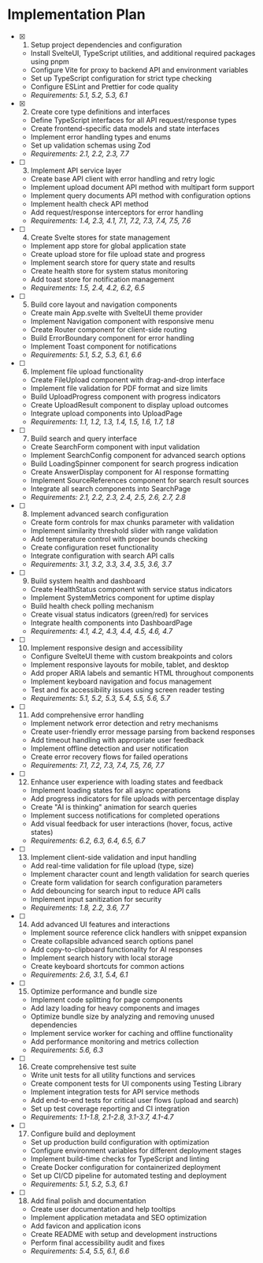 # Implementation Plan

- [x] 1. Setup project dependencies and configuration
  - Install SvelteUI, TypeScript utilities, and additional required packages using pnpm
  - Configure Vite for proxy to backend API and environment variables
  - Set up TypeScript configuration for strict type checking
  - Configure ESLint and Prettier for code quality
  - _Requirements: 5.1, 5.2, 5.3, 6.1_

- [x] 2. Create core type definitions and interfaces
  - Define TypeScript interfaces for all API request/response types
  - Create frontend-specific data models and state interfaces
  - Implement error handling types and enums
  - Set up validation schemas using Zod
  - _Requirements: 2.1, 2.2, 2.3, 7.7_

- [ ] 3. Implement API service layer
  - Create base API client with error handling and retry logic
  - Implement upload document API method with multipart form support
  - Implement query documents API method with configuration options
  - Implement health check API method
  - Add request/response interceptors for error handling
  - _Requirements: 1.4, 2.3, 4.1, 7.1, 7.2, 7.3, 7.4, 7.5, 7.6_

- [ ] 4. Create Svelte stores for state management
  - Implement app store for global application state
  - Create upload store for file upload state and progress
  - Implement search store for query state and results
  - Create health store for system status monitoring
  - Add toast store for notification management
  - _Requirements: 1.5, 2.4, 4.2, 6.2, 6.5_

- [ ] 5. Build core layout and navigation components
  - Create main App.svelte with SvelteUI theme provider
  - Implement Navigation component with responsive menu
  - Create Router component for client-side routing
  - Build ErrorBoundary component for error handling
  - Implement Toast component for notifications
  - _Requirements: 5.1, 5.2, 5.3, 6.1, 6.6_

- [ ] 6. Implement file upload functionality
  - Create FileUpload component with drag-and-drop interface
  - Implement file validation for PDF format and size limits
  - Build UploadProgress component with progress indicators
  - Create UploadResult component to display upload outcomes
  - Integrate upload components into UploadPage
  - _Requirements: 1.1, 1.2, 1.3, 1.4, 1.5, 1.6, 1.7, 1.8_

- [ ] 7. Build search and query interface
  - Create SearchForm component with input validation
  - Implement SearchConfig component for advanced search options
  - Build LoadingSpinner component for search progress indication
  - Create AnswerDisplay component for AI response formatting
  - Implement SourceReferences component for search result sources
  - Integrate all search components into SearchPage
  - _Requirements: 2.1, 2.2, 2.3, 2.4, 2.5, 2.6, 2.7, 2.8_

- [ ] 8. Implement advanced search configuration
  - Create form controls for max chunks parameter with validation
  - Implement similarity threshold slider with range validation
  - Add temperature control with proper bounds checking
  - Create configuration reset functionality
  - Integrate configuration with search API calls
  - _Requirements: 3.1, 3.2, 3.3, 3.4, 3.5, 3.6, 3.7_

- [ ] 9. Build system health and dashboard
  - Create HealthStatus component with service status indicators
  - Implement SystemMetrics component for uptime display
  - Build health check polling mechanism
  - Create visual status indicators (green/red) for services
  - Integrate health components into DashboardPage
  - _Requirements: 4.1, 4.2, 4.3, 4.4, 4.5, 4.6, 4.7_

- [ ] 10. Implement responsive design and accessibility
  - Configure SvelteUI theme with custom breakpoints and colors
  - Implement responsive layouts for mobile, tablet, and desktop
  - Add proper ARIA labels and semantic HTML throughout components
  - Implement keyboard navigation and focus management
  - Test and fix accessibility issues using screen reader testing
  - _Requirements: 5.1, 5.2, 5.3, 5.4, 5.5, 5.6, 5.7_

- [ ] 11. Add comprehensive error handling
  - Implement network error detection and retry mechanisms
  - Create user-friendly error message parsing from backend responses
  - Add timeout handling with appropriate user feedback
  - Implement offline detection and user notification
  - Create error recovery flows for failed operations
  - _Requirements: 7.1, 7.2, 7.3, 7.4, 7.5, 7.6, 7.7_

- [ ] 12. Enhance user experience with loading states and feedback
  - Implement loading states for all async operations
  - Add progress indicators for file uploads with percentage display
  - Create "AI is thinking" animation for search queries
  - Implement success notifications for completed operations
  - Add visual feedback for user interactions (hover, focus, active states)
  - _Requirements: 6.2, 6.3, 6.4, 6.5, 6.7_

- [ ] 13. Implement client-side validation and input handling
  - Add real-time validation for file upload (type, size)
  - Implement character count and length validation for search queries
  - Create form validation for search configuration parameters
  - Add debouncing for search input to reduce API calls
  - Implement input sanitization for security
  - _Requirements: 1.8, 2.2, 3.6, 7.7_

- [ ] 14. Add advanced UI features and interactions
  - Implement source reference click handlers with snippet expansion
  - Create collapsible advanced search options panel
  - Add copy-to-clipboard functionality for AI responses
  - Implement search history with local storage
  - Create keyboard shortcuts for common actions
  - _Requirements: 2.6, 3.1, 5.4, 6.1_

- [ ] 15. Optimize performance and bundle size
  - Implement code splitting for page components
  - Add lazy loading for heavy components and images
  - Optimize bundle size by analyzing and removing unused dependencies
  - Implement service worker for caching and offline functionality
  - Add performance monitoring and metrics collection
  - _Requirements: 5.6, 6.3_

- [ ] 16. Create comprehensive test suite
  - Write unit tests for all utility functions and services
  - Create component tests for UI components using Testing Library
  - Implement integration tests for API service methods
  - Add end-to-end tests for critical user flows (upload and search)
  - Set up test coverage reporting and CI integration
  - _Requirements: 1.1-1.8, 2.1-2.8, 3.1-3.7, 4.1-4.7_

- [ ] 17. Configure build and deployment
  - Set up production build configuration with optimization
  - Configure environment variables for different deployment stages
  - Implement build-time checks for TypeScript and linting
  - Create Docker configuration for containerized deployment
  - Set up CI/CD pipeline for automated testing and deployment
  - _Requirements: 5.1, 5.2, 5.3, 6.1_

- [ ] 18. Add final polish and documentation
  - Create user documentation and help tooltips
  - Implement application metadata and SEO optimization
  - Add favicon and application icons
  - Create README with setup and development instructions
  - Perform final accessibility audit and fixes
  - _Requirements: 5.4, 5.5, 6.1, 6.6_